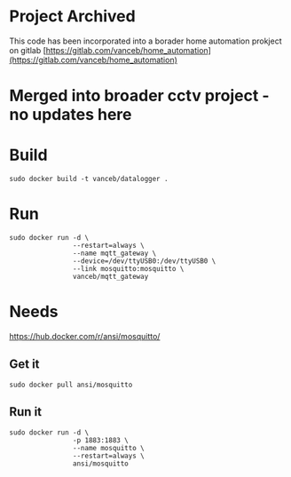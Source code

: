 # Project Archived
This code has been incorporated into a borader home automation prokject on gitlab [https://gitlab.com/vanceb/home_automation](https://gitlab.com/vanceb/home_automation)

# Merged into broader cctv project - no updates here

Build
=====

    sudo docker build -t vanceb/datalogger .

Run
===

    sudo docker run -d \
                    --restart=always \
                    --name mqtt_gateway \
                    --device=/dev/ttyUSB0:/dev/ttyUSB0 \
                    --link mosquitto:mosquitto \
                    vanceb/mqtt_gateway

Needs
=====

https://hub.docker.com/r/ansi/mosquitto/

## Get it
    sudo docker pull ansi/mosquitto

## Run it
    sudo docker run -d \
                    -p 1883:1883 \
                    --name mosquitto \
                    --restart=always \
                    ansi/mosquitto
